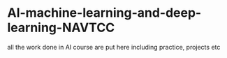 # AI-machine-learning-and-deep-learning-NAVTCC
all the work done in AI course are put here including practice, projects etc
